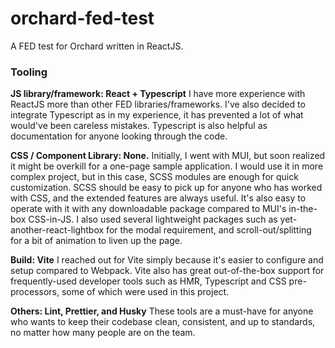 # orchard-fed-test

A FED test for Orchard written in ReactJS.

### Tooling

**JS library/framework: React + Typescript**
I have more experience with ReactJS more than other FED libraries/frameworks. I've also decided to integrate Typescript as in my experience, it has prevented a lot of what would've been careless mistakes. Typescript is also helpful as documentation for anyone looking through the code.

**CSS / Component Library: None.**
Initially, I went with MUI, but soon realized it might be overkill for a one-page sample application. I would use it in more complex project, but in this case, SCSS modules are enough for quick customization. SCSS should be easy to pick up for anyone who has worked with CSS, and the extended features are always useful. It's also easy to operate with it with any downloadable package compared to MUI's in-the-box CSS-in-JS. I also used several lightweight packages such as yet-another-react-lightbox for the modal requirement, and scroll-out/splitting for a bit of animation to liven up the page.

**Build: Vite**
I reached out for Vite simply because it's easier to configure and setup compared to Webpack. Vite also has great out-of-the-box support for frequently-used developer tools such as HMR, Typescript and CSS pre-processors, some of which were used in this project.

**Others: Lint, Prettier, and Husky**
These tools are a must-have for anyone who wants to keep their codebase clean, consistent, and up to standards, no matter how many people are on the team.
